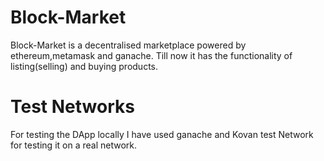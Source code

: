 # Block-Market 

Block-Market is a decentralised marketplace powered by ethereum,metamask and ganache.
Till now it has the functionality of listing(selling) and buying products.

# Test Networks
For testing the DApp locally I have used ganache and Kovan test Network for testing it on a real network.
